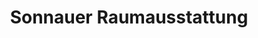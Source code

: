 ---
title: "Sonnauer Raumausstattung"
url: /pfreimd/sonnauer-raumausstattung/
shop: Raumausstattung
---